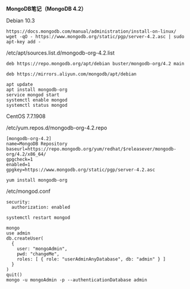 **MongoDB笔记（MongoDB 4.2）**

Debian 10.3
```
https://docs.mongodb.com/manual/administration/install-on-linux/
wget -qO - https://www.mongodb.org/static/pgp/server-4.2.asc | sudo apt-key add -
```
/etc/apt/sources.list.d/mongodb-org-4.2.list
```
deb https://repo.mongodb.org/apt/debian buster/mongodb-org/4.2 main
```
```
deb https://mirrors.aliyun.com/mongodb/apt/debian
```
```
apt update
apt install mongodb-org
service mongod start
systemctl enable mongod
systemctl status mongod
```
CentOS 7.7.1908

/etc/yum.repos.d/mongodb-org-4.2.repo
```
[mongodb-org-4.2]
name=MongoDB Repository
baseurl=https://repo.mongodb.org/yum/redhat/$releasever/mongodb-org/4.2/x86_64/
gpgcheck=1
enabled=1
gpgkey=https://www.mongodb.org/static/pgp/server-4.2.asc
```
```
yum install mongodb-org
```
/etc/mongod.conf
```
security:
  authorization: enabled
```
```
systemctl restart mongod
```
```
mongo
use admin
db.createUser(
  {
    user: "mongoAdmin",
    pwd: "changeMe",
    roles: [ { role: "userAdminAnyDatabase", db: "admin" } ]
  }
)
quit()
mongo -u mongoAdmin -p --authenticationDatabase admin
```
